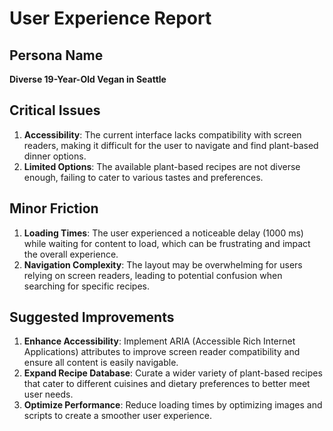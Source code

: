 # User Experience Report

## Persona Name
**Diverse 19-Year-Old Vegan in Seattle**

## Critical Issues
1. **Accessibility**: The current interface lacks compatibility with screen readers, making it difficult for the user to navigate and find plant-based dinner options.
2. **Limited Options**: The available plant-based recipes are not diverse enough, failing to cater to various tastes and preferences.

## Minor Friction
1. **Loading Times**: The user experienced a noticeable delay (1000 ms) while waiting for content to load, which can be frustrating and impact the overall experience.
2. **Navigation Complexity**: The layout may be overwhelming for users relying on screen readers, leading to potential confusion when searching for specific recipes.

## Suggested Improvements
1. **Enhance Accessibility**: Implement ARIA (Accessible Rich Internet Applications) attributes to improve screen reader compatibility and ensure all content is easily navigable.
2. **Expand Recipe Database**: Curate a wider variety of plant-based recipes that cater to different cuisines and dietary preferences to better meet user needs.
3. **Optimize Performance**: Reduce loading times by optimizing images and scripts to create a smoother user experience.